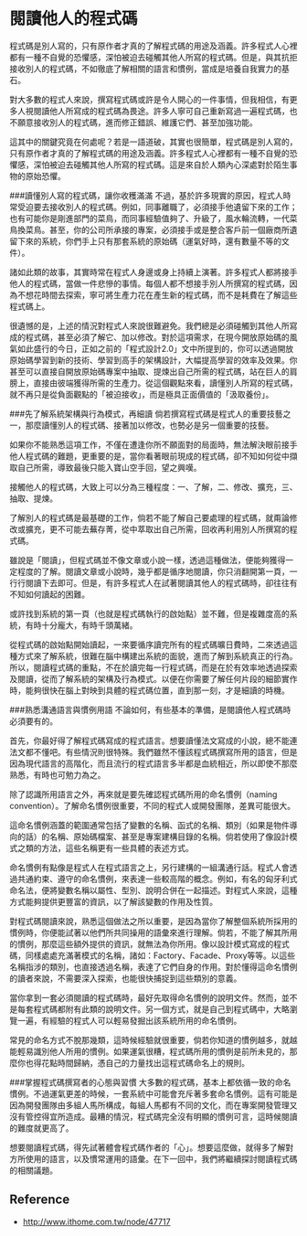 # 閱讀他人的程式碼


程式碼是別人寫的，只有原作者才真的了解程式碼的用途及涵義。許多程式人心裡都有一種不自覺的恐懼感，深怕被迫去碰觸其他人所寫的程式碼。但是，與其抗拒接收別人的程式碼，不如徹底了解相關的語言和慣例，當成是培養自我實力的基石。


對大多數的程式人來說，撰寫程式碼或許是令人開心的一件事情，但我相信，有更多人視閱讀他人所寫成的程式碼為畏途。許多人寧可自己重新寫過一遍程式碼，也不願意接收別人的程式碼，進而修正錯誤、維護它們、甚至加強功能。

這其中的關鍵究竟在何處呢？若是一語道破，其實也很簡單，程式碼是別人寫的，只有原作者才真的了解程式碼的用途及涵義。許多程式人心裡都有一種不自覺的恐懼感，深怕被迫去碰觸其他人所寫的程式碼。這是來自於人類內心深處對於陌生事物的原始恐懼。

###讀懂別人寫的程式碼，讓你收穫滿滿
不過，基於許多現實的原因，程式人時常受迫要去接收別人的程式碼。例如，同事離職了，必須接手他遺留下來的工作；也有可能你是剛進部門的菜鳥，而同事經驗值夠了、升級了，風水輪流轉，一代菜鳥換菜鳥。甚至，你的公司所承接的專案，必須接手或是整合客戶前一個廠商所遺留下來的系統，你們手上只有那套系統的原始碼（運氣好時，還有數量不等的文件）。

諸如此類的故事，其實時常在程式人身邊或身上持續上演著。許多程式人都將接手他人的程式碼，當做一件悲慘的事情。每個人都不想接手別人所撰寫的程式碼，因為不想花時間去探索，寧可將生產力花在產生新的程式碼，而不是耗費在了解這些程式碼上。

很遺憾的是，上述的情況對程式人來說很難避免。我們總是必須碰觸到其他人所寫成的程式碼，甚至必須了解它、加以修改。對於這項需求，在現今開放原始碼的風氣如此盛行的今日，正如之前的「程式設計2.0」文中所提到的，你可以透過開放原始碼學習到新的技術、學習到高手的架構設計，大幅提高學習的效率及效果。你甚至可以直接自開放原始碼專案中抽取、提煉出自己所需的程式碼，站在巨人的肩膀上，直接由彼端獲得所需的生產力。從這個觀點來看，讀懂別人所寫的程式碼，就不再只是從負面觀點的「被迫接收」，而是極具正面價值的「汲取養份」。

###先了解系統架構與行為模式，再細讀
倘若撰寫程式碼是程式人的重要技藝之一，那麼讀懂別人的程式碼、接著加以修改，也勢必是另一個重要的技藝。

如果你不能熟悉這項工作，不僅在遭逢你所不願面對的局面時，無法解決眼前接手他人程式碼的難題，更重要的是，當你看著眼前現成的程式碼，卻不知如何從中擷取自己所需，導致最後只能入寶山空手回，望之興嘆。

接觸他人的程式碼，大致上可以分為三種程度：一、了解，二、修改、擴充，三、抽取、提煉。

了解別人的程式碼是最基礎的工作，倘若不能了解自己要處理的程式碼，就甭論修改或擴充，更不可能去蕪存菁，從中萃取出自己所需，回收再利用別人所撰寫的程式碼。

雖說是「閱讀」，但程式碼並不像文章或小說一樣，透過這種做法，便能夠獲得一定程度的了解。閱讀文章或小說時，幾乎都是循序地閱讀，你只消翻開第一頁，一行行閱讀下去即可。但是，有許多程式人在試著閱讀其他人的程式碼時，卻往往有不知如何讀起的困難。

或許找到系統的第一頁（也就是程式碼執行的啟始點）並不難，但是複雜度高的系統，有時十分龐大，有時千頭萬緒。

從程式碼的啟始點開始讀起，一來要循序讀完所有的程式碼曠日費時，二來透過這種方式來了解系統，很難在腦中構建出系統的面貌，進而了解到系統真正的行為。所以，閱讀程式碼的重點，不在於讀完每一行程式碼，而是在於有效率地透過探索及閱讀，從而了解系統的架構及行為模式。以便在你需要了解任何片段的細節實作時，能夠很快在腦上對映到具體的程式碼位置，直到那一刻，才是細讀的時機。

###熟悉溝通語言與慣例用語
不論如何，有些基本的準備，是閱讀他人程式碼時必須要有的。

首先，你最好得了解程式碼寫成的程式語言。想要讀懂法文寫成的小說，總不能連法文都不懂吧。有些情況則很特殊。我們雖然不懂該程式碼撰寫所用的語言，但是因為現代語言的高階化，而且流行的程式語言多半都是血統相近，所以即使不那麼熟悉，有時也可勉力為之。

除了認識所用語言之外，再來就是要先確認程式碼所用的命名慣例（naming convention）。了解命名慣例很重要，不同的程式人或開發團隊，差異可能很大。

這命名慣例涵蓋的範圍通常包括了變數的名稱、函式的名稱、類別（如果是物件導向的話）的名稱、原始碼檔案、甚至是專案建構目錄的名稱。倘若使用了像設計模式之類的方法，這些名稱更有一些具體的表述方式。

命名慣例有點像是程式人在程式語言之上，另行建構的一組溝通行話。程式人會透過共通約束、遵守的命名慣例，來表達一些較高階的概念。例如，有名的匈牙利式命名法，便將變數名稱以屬性、型別、說明合併在一起描述。對程式人來說，這種方式能夠提供更豐富的資訊，以了解該變數的作用及性質。

對程式碼閱讀來說，熟悉這個做法之所以重要，是因為當你了解整個系統所採用的慣例時，你便能試著以他們所共同操用的語彙來進行理解。倘若，不能了解其所用的慣例，那麼這些額外提供的資訊，就無法為你所用。像以設計模式寫成的程式碼，同樣處處充滿著模式的名稱，諸如：Factory、Facade、Proxy等等。以這些名稱指涉的類別，也直接透過名稱，表達了它們自身的作用。對於懂得這命名慣例的讀者來說，不需要深入探索，也能很快捕捉到這些類別的意義。

當你拿到一套必須閱讀的程式碼時，最好先取得命名慣例的說明文件。然而，並不是每套程式碼都附有此類的說明文件。另一個方式，就是自己到程式碼中，大略瀏覽一遍，有經驗的程式人可以輕易發掘出該系統所用的命名慣例。

常見的命名方式不脫那幾類，這時候經驗就很重要，倘若你知道的慣例越多，就越能輕易識別他人所用的慣例。如果運氣很糟，程式碼所用的慣例是前所未見的，那麼你也得花點時間歸納，憑自己的力量找出這程式碼命名上的規則。

###掌握程式碼撰寫者的心態與習慣
大多數的程式碼，基本上都依循一致的命名慣例。不過運氣更差的時候，一套系統中可能會充斥著多套命名慣例。這有可能是因為開發團隊由多組人馬所構成，每組人馬都有不同的文化，而在專案開發管理又沒有管控得宜所造成。最糟的情況，程式碼完全沒有明顯的慣例可言，這時候閱讀的難度就更高了。

想要閱讀程式碼，得先試著體會程式碼作者的「心」。想要這麼做，就得多了解對方所使用的語言，以及慣常運用的語彙。在下一回中，我們將繼續探討閱讀程式碼的相關議題。


## Reference
- http://www.ithome.com.tw/node/47717